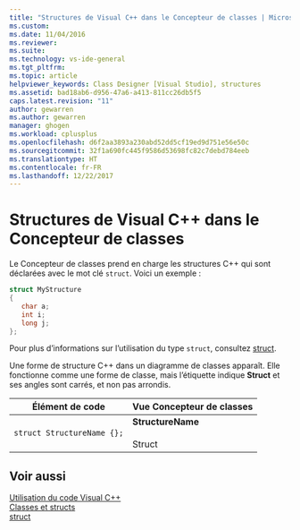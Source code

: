 ```yaml
---
title: "Structures de Visual C++ dans le Concepteur de classes | Microsoft Docs"
ms.custom: 
ms.date: 11/04/2016
ms.reviewer: 
ms.suite: 
ms.technology: vs-ide-general
ms.tgt_pltfrm: 
ms.topic: article
helpviewer_keywords: Class Designer [Visual Studio], structures
ms.assetid: bad18ab6-d956-47a6-a413-811cc26db5f5
caps.latest.revision: "11"
author: gewarren
ms.author: gewarren
manager: ghogen
ms.workload: cplusplus
ms.openlocfilehash: d6f2aa3893a230abd52dd5cf19ed9d751e56e50c
ms.sourcegitcommit: 32f1a690fc445f9586d53698fc82c7debd784eeb
ms.translationtype: HT
ms.contentlocale: fr-FR
ms.lasthandoff: 12/22/2017
---
```

# <a name="visual-c-structures-in-class-designer"></a>Structures de Visual C++ dans le Concepteur de classes
Le Concepteur de classes prend en charge les structures C++ qui sont déclarées avec le mot clé `struct`. Voici un exemple :  
  
```cpp
struct MyStructure  
{  
   char a;  
   int i;  
   long j;  
};  
```  
  
Pour plus d’informations sur l’utilisation du type `struct`, consultez [struct](/cpp/cpp/struct-cpp).  
  
Une forme de structure C++ dans un diagramme de classes apparaît. Elle fonctionne comme une forme de classe, mais l’étiquette indique **Struct** et ses angles sont carrés, et non pas arrondis.  
  
|Élément de code|Vue Concepteur de classes|  
|------------------|-------------------------|  
|`struct StructureName {};`|**StructureName**<br /><br /> Struct|  
  
## <a name="see-also"></a>Voir aussi
[Utilisation du code Visual C++](working-with-visual-cpp-code.md)   
[Classes et structs](/cpp/cpp/classes-and-structs-cpp)   
[struct](/cpp/cpp/struct-cpp)